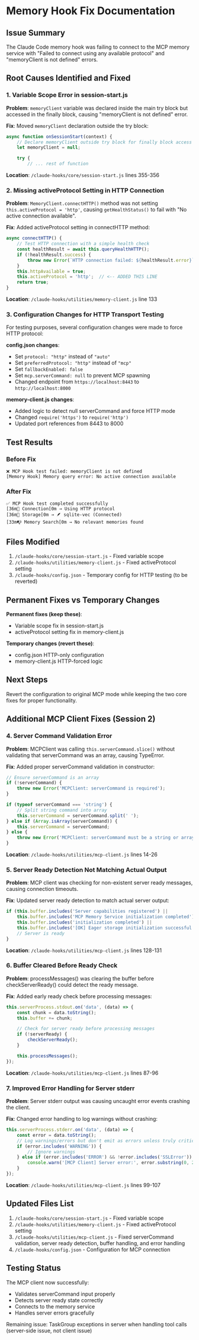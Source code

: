# Memory Hook Fix Documentation

## Issue Summary
The Claude Code memory hook was failing to connect to the MCP memory service with "Failed to connect using any available protocol" and "memoryClient is not defined" errors.

## Root Causes Identified and Fixed

### 1. Variable Scope Error in session-start.js
**Problem**: `memoryClient` variable was declared inside the main try block but accessed in the finally block, causing "memoryClient is not defined" error.

**Fix**: Moved `memoryClient` declaration outside the try block:
```javascript
async function onSessionStart(context) {
    // Declare memoryClient outside try block for finally block access
    let memoryClient = null;

    try {
        // ... rest of function
```

**Location**: `/claude-hooks/core/session-start.js` lines 355-356

### 2. Missing activeProtocol Setting in HTTP Connection
**Problem**: `MemoryClient.connectHTTP()` method was not setting `this.activeProtocol = 'http'`, causing `getHealthStatus()` to fail with "No active connection available".

**Fix**: Added activeProtocol setting in connectHTTP method:
```javascript
async connectHTTP() {
    // Test HTTP connection with a simple health check
    const healthResult = await this.queryHealthHTTP();
    if (!healthResult.success) {
        throw new Error(`HTTP connection failed: ${healthResult.error}`);
    }
    this.httpAvailable = true;
    this.activeProtocol = 'http';  // <-- ADDED THIS LINE
    return true;
}
```

**Location**: `/claude-hooks/utilities/memory-client.js` line 133

### 3. Configuration Changes for HTTP Transport Testing
For testing purposes, several configuration changes were made to force HTTP protocol:

**config.json changes**:
- Set `protocol: "http"` instead of `"auto"`
- Set `preferredProtocol: "http"` instead of `"mcp"`
- Set `fallbackEnabled: false`
- Set `mcp.serverCommand: null` to prevent MCP spawning
- Changed endpoint from `https://localhost:8443` to `http://localhost:8000`

**memory-client.js changes**:
- Added logic to detect null serverCommand and force HTTP mode
- Changed `require('https')` to `require('http')`
- Updated port references from 8443 to 8000

## Test Results

### Before Fix
```
❌ MCP Hook test failed: memoryClient is not defined
[Memory Hook] Memory query error: No active connection available
```

### After Fix
```
✅ MCP Hook test completed successfully
[36m🔗 Connection[0m → Using HTTP protocol
[36m💾 Storage[0m → 🪶 sqlite-vec (Connected)
[33m📭 Memory Search[0m → No relevant memories found
```

## Files Modified
1. `/claude-hooks/core/session-start.js` - Fixed variable scope
2. `/claude-hooks/utilities/memory-client.js` - Fixed activeProtocol setting
3. `/claude-hooks/config.json` - Temporary config for HTTP testing (to be reverted)

## Permanent Fixes vs Temporary Changes

**Permanent fixes (keep these)**:
- Variable scope fix in session-start.js
- activeProtocol setting fix in memory-client.js

**Temporary changes (revert these)**:
- config.json HTTP-only configuration
- memory-client.js HTTP-forced logic

## Next Steps
Revert the configuration to original MCP mode while keeping the two core fixes for proper functionality.

## Additional MCP Client Fixes (Session 2)

### 4. Server Command Validation Error
**Problem**: MCPClient was calling `this.serverCommand.slice()` without validating that serverCommand was an array, causing TypeError.

**Fix**: Added proper serverCommand validation in constructor:
```javascript
// Ensure serverCommand is an array
if (!serverCommand) {
    throw new Error('MCPClient: serverCommand is required');
}

if (typeof serverCommand === 'string') {
    // Split string command into array
    this.serverCommand = serverCommand.split(' ');
} else if (Array.isArray(serverCommand)) {
    this.serverCommand = serverCommand;
} else {
    throw new Error('MCPClient: serverCommand must be a string or array');
}
```

**Location**: `/claude-hooks/utilities/mcp-client.js` lines 14-26

### 5. Server Ready Detection Not Matching Actual Output
**Problem**: MCP client was checking for non-existent server ready messages, causing connection timeouts.

**Fix**: Updated server ready detection to match actual server output:
```javascript
if (this.buffer.includes('Server capabilities registered') ||
    this.buffer.includes('MCP Memory Service initialization completed') ||
    this.buffer.includes('initialization completed') ||
    this.buffer.includes('[OK] Eager storage initialization successful')) {
    // Server is ready
}
```

**Location**: `/claude-hooks/utilities/mcp-client.js` lines 128-131

### 6. Buffer Cleared Before Ready Check
**Problem**: processMessages() was clearing the buffer before checkServerReady() could detect the ready message.

**Fix**: Added early ready check before processing messages:
```javascript
this.serverProcess.stdout.on('data', (data) => {
    const chunk = data.toString();
    this.buffer += chunk;

    // Check for server ready before processing messages
    if (!serverReady) {
        checkServerReady();
    }

    this.processMessages();
});
```

**Location**: `/claude-hooks/utilities/mcp-client.js` lines 87-96

### 7. Improved Error Handling for Server stderr
**Problem**: Server stderr output was causing uncaught error events crashing the client.

**Fix**: Changed error handling to log warnings without crashing:
```javascript
this.serverProcess.stderr.on('data', (data) => {
    const error = data.toString();
    // Log warnings/errors but don't emit as errors unless truly critical
    if (error.includes('WARNING')) {
        // Ignore warnings
    } else if (error.includes('ERROR') && !error.includes('SSLError')) {
        console.warn('[MCP Client] Server error:', error.substring(0, 200));
    }
});
```

**Location**: `/claude-hooks/utilities/mcp-client.js` lines 99-107

## Updated Files List
1. `/claude-hooks/core/session-start.js` - Fixed variable scope
2. `/claude-hooks/utilities/memory-client.js` - Fixed activeProtocol setting
3. `/claude-hooks/utilities/mcp-client.js` - Fixed serverCommand validation, server ready detection, buffer handling, and error handling
4. `/claude-hooks/config.json` - Configuration for MCP connection

## Testing Status
The MCP client now successfully:
- Validates serverCommand input properly
- Detects server ready state correctly
- Connects to the memory service
- Handles server errors gracefully

Remaining issue: TaskGroup exceptions in server when handling tool calls (server-side issue, not client issue)